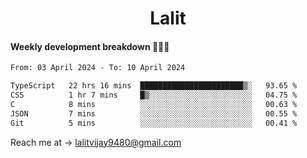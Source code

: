 <h1 align="center">Lalit</h1>

#### Weekly development breakdown 👨🏻‍💻
<!--START_SECTION:waka-->

```txt
From: 03 April 2024 - To: 10 April 2024

TypeScript   22 hrs 16 mins  ███████████████████████▒░   93.65 %
CSS          1 hr 7 mins     █▒░░░░░░░░░░░░░░░░░░░░░░░   04.75 %
C            8 mins          ░░░░░░░░░░░░░░░░░░░░░░░░░   00.63 %
JSON         7 mins          ░░░░░░░░░░░░░░░░░░░░░░░░░   00.55 %
Git          5 mins          ░░░░░░░░░░░░░░░░░░░░░░░░░   00.41 %
```

<!--END_SECTION:waka-->

Reach me at → lalitvijay9480@gmail.com
